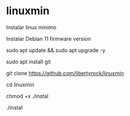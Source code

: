 # linuxmin
Instalar linux minimo

Instalar Debian 11 firmware version

sudo apt update && sudo apt upgrade -y

sudo apt install git

git clone https://github.com/libertyrock/linuxmin

cd linuxmin

chmod +x ./instal

./instal

